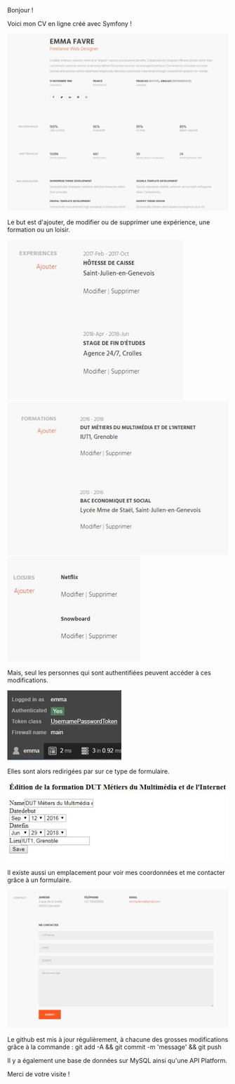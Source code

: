 Bonjour !

Voici mon CV en ligne créé avec Symfony ! 

![Capture](/capture-1.JPG)

Le but est d'ajouter, de modifier ou de supprimer une expérience, une formation ou un loisir. 

![Capture](/experiences.JPG) ![Capture](/formations.JPG) ![Capture](/loisirs.JPG)

Mais, seul les personnes qui sont authentifiées peuvent accéder à ces modifications.     

![Capture](/admin.JPG)

Elles sont alors redirigées par sur ce  type de formulaire.

![Capture](/form.JPG)

Il existe aussi un emplacement pour voir mes coordonnées et me contacter grâce à un formulaire.

![Capture](/contact.JPG)

Le github est mis à jour régulièrement, à chacune des grosses modifications grâce à la commande :
git add -A && git commit -m 'message' && git push

Il y a également une base de données sur MySQL ainsi qu'une API Platform.

Merci de votre visite !

